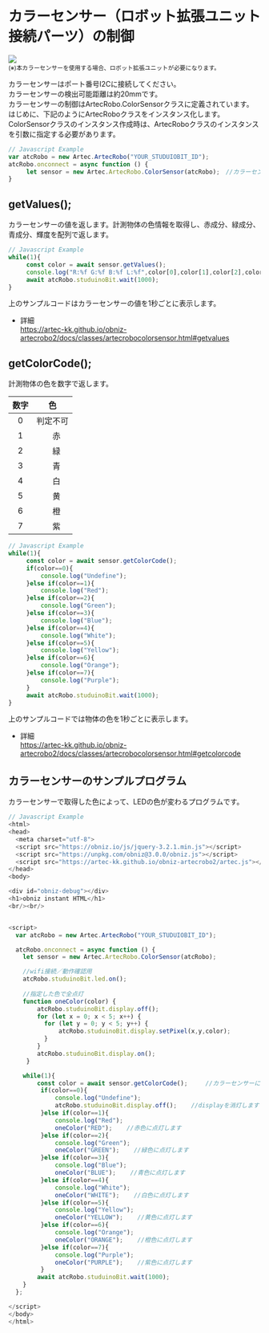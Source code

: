 # カラーセンサー（ロボット拡張ユニット接続パーツ）の制御


![](https://i.imgur.com/GNfm1P3.jpg)
<br>
<small>(※)本カラーセンサーを使用する場合、ロボット拡張ユニットが必要になります。<br></small>

カラーセンサーはポート番号I2Cに接続してください。</br>
カラーセンサーの検出可能距離は約20mmです。</br>
カラーセンサーの制御はArtecRobo.ColorSensorクラスに定義されています。</br>
はじめに、下記のようにArtecRoboクラスをインスタンス化します。
ColorSensorクラスのインスタンス作成時は、ArtecRoboクラスのインスタンスを引数に指定する必要があります。
```Javascript
// Javascript Example
var atcRobo = new Artec.ArtecRobo("YOUR_STUDUIOBIT_ID");
atcRobo.onconnect = async function () {
     let sensor = new Artec.ArtecRobo.ColorSensor(atcRobo);　//カラーセンサーを接続する場合
}
```

## getValues();
カラーセンサーの値を返します。計測物体の色情報を取得し、赤成分、緑成分、青成分、輝度を配列で返します。

```Javascript
// Javascript Example
while(1){
     const color = await sensor.getValues();
     console.log("R:%f G:%f B:%f L:%f",color[0],color[1],color[2],color[3]); //カラーセンサーの値をConsoleに表示します
     await atcRobo.studuinoBit.wait(1000);
}
```
上のサンプルコードはカラーセンサーの値を1秒ごとに表示します。
* 詳細<br>
https://artec-kk.github.io/obniz-artecrobo2/docs/classes/artecrobocolorsensor.html#getvalues


## getColorCode();
計測物体の色を数字で返します。

| 数字  |  色  |
|:----:|:----:|
|  0   |判定不可|
|  1   |　赤　　|
|  2   |　緑　　|
|  3   |　青　　|
|  4   |　白　　|
|  5   |　黄　　|
|  6   |　橙　　|
|  7   |　紫　　|

```Javascript
// Javascript Example
while(1){
     const color = await sensor.getColorCode();
     if(color==0){
         console.log("Undefine");
     }else if(color==1){
         console.log("Red");
     }else if(color==2){
         console.log("Green");
     }else if(color==3){
         console.log("Blue");
     }else if(color==4){
         console.log("White");
     }else if(color==5){
         console.log("Yellow");
     }else if(color==6){
         console.log("Orange");
     }else if(color==7){
         console.log("Purple");
     }
     await atcRobo.studuinoBit.wait(1000);
}
```
上のサンプルコードでは物体の色を1秒ごとに表示します。

* 詳細<br>
https://artec-kk.github.io/obniz-artecrobo2/docs/classes/artecrobocolorsensor.html#getcolorcode

## カラーセンサーのサンプルプログラム
カラーセンサーで取得した色によって、LEDの色が変わるプログラムです。
```Javascript
// Javascript Example
<html>
<head>
  <meta charset="utf-8">
  <script src="https://obniz.io/js/jquery-3.2.1.min.js"></script>
  <script src="https://unpkg.com/obniz@3.0.0/obniz.js"></script>
  <script src="https://artec-kk.github.io/obniz-artecrobo2/artec.js"></script>
</head>
<body>

<div id="obniz-debug"></div>
<h1>obniz instant HTML</h1>
<br/><br/>


<script>
  var atcRobo = new Artec.ArtecRobo("YOUR_STUDUIOBIT_ID");

  atcRobo.onconnect = async function () {
    let sensor = new Artec.ArtecRobo.ColorSensor(atcRobo);

    //wifi接続／動作確認用
    atcRobo.studuinoBit.led.on();
    
    //指定した色で全点灯
    function oneColor(color) {
        atcRobo.studuinoBit.display.off();
        for (let x = 0; x < 5; x++) {
          for (let y = 0; y < 5; y++) {
              atcRobo.studuinoBit.display.setPixel(x,y,color);
          }
        }
        atcRobo.studuinoBit.display.on();
     }

    while(1){
        const color = await sensor.getColorCode();     //カラーセンサーによって色を取得します
         if(color==0){
             console.log("Undefine");
             atcRobo.studuinoBit.display.off();    //displayを消灯します
         }else if(color==1){
             console.log("Red");
             oneColor("RED");    //赤色に点灯します
         }else if(color==2){
             console.log("Green");
             oneColor("GREEN");    //緑色に点灯します
         }else if(color==3){
             console.log("Blue");
             oneColor("BLUE");    //青色に点灯します
         }else if(color==4){
             console.log("White");
             oneColor("WHITE");    //白色に点灯します
         }else if(color==5){
             console.log("Yellow");
             oneColor("YELLOW");    //黄色に点灯します
         }else if(color==6){
             console.log("Orange");
             oneColor("ORANGE");    //橙色に点灯します
         }else if(color==7){
             console.log("Purple");
             oneColor("PURPLE");    //紫色に点灯します
         }
        await atcRobo.studuinoBit.wait(1000);
    }
  };

</script>
</body>
</html>
```

